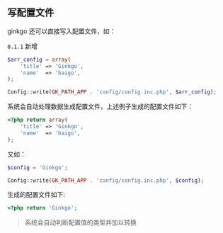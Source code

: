 ## 写配置文件

ginkgo 还可以直接写入配置文件，如：

`0.1.1` 新增

``` php
$arr_config = array(
    'title' => 'Ginkgo',
    'name'  => 'baigo',
);

Config::write(GK_PATH_APP . 'config/config.inc.php', $arr_config);
```

系统会自动处理数据生成配置文件，上述例子生成的配置文件如下：

``` php
<?php return array(
    'title' => 'Ginkgo',
    'name'  => 'baigo',
);
```

又如：

``` php
$config = 'Ginkgo';

Config::write(GK_PATH_APP . 'config/config.inc.php', $config);
```

生成的配置文件如下:

``` php
<?php return 'Ginkgo';
```

> 系统会自动判断配置值的类型并加以转换